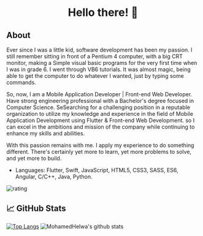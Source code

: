 <!-- ### Hi there <img src="./assets/wave.gif" width="30px">



**mohamedhelwa/mohamedhelwa** is a ✨ _special_ ✨ repository because its `README.md` (this file) appears on your GitHub profile.

Here are some ideas to get you started:

- 🔭 I’m currently working on ...
- 🌱 I’m currently learning ...
- 👯 I’m looking to collaborate on ...
- 🤔 I’m looking for help with ...
- 💬 Ask me about ...
- 📫 How to reach me: ...
- 😄 Pronouns: ...
- ⚡ Fun fact: ...
-->


<h1 align="center"> Hello there! 👋 </h1>

##  About
Ever since I was a little kid, software development has been my passion. I still remember sitting in front of a Pentium 4 computer, with a big CRT monitor, making a Simple visual basic programs for the very first time when I was in grade 6. I went through VB6 tutorials. It was almost magic, being able to get the computer to do whatever I wanted, just by typing some commands.

So, now, I am a Mobile Application Developer | Front-end Web Developer. Have strong engineering professional with a Bachelor's degree focused in Computer Science. SeSearching for a challenging position in a reputable organization to utilize my knowledge and experience in the field of Mobile Application Development using Flutter & Front-end Web Development. so I can excel in the ambitions and mission of the company while continuing to enhance my skills and abilities.

With this passion remains with me. I apply my experience to do something different. There's certainly yet more to learn, yet more problems to solve, and yet more to build.

-  Languages: Flutter, Swift, JavaScript, HTML5, CSS3, SASS, ES6, Angular, C/C++, Java, Python.



![rating](https://img.shields.io/badge/rating-★★★★☆-brightgreen)


## &#x1f4c8; GitHub Stats

[![Top Langs](https://github-readme-stats.vercel.app/api/top-langs/?username=mohamedhelwa&layout=compact&langs_count=8&theme=algolia)](https://github.com/anuraghazra/github-readme-stats)
![MohamedHelwa's github stats](https://github-readme-stats.vercel.app/api?username=mohamedhelwa&show_icons=true&theme=algolia)
